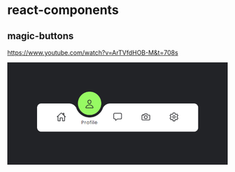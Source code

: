 # react-components

## magic-buttons
https://www.youtube.com/watch?v=ArTVfdHOB-M&t=708s

![Magic Menu Indicator](MagicMenuIndicator.png)